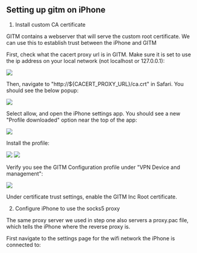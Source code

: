 ## Setting up gitm on iPhone

1. Install custom CA certificate

GITM contains a webserver that will serve the custom root certificate. We can use this to establish trust between the iPhone and GITM


First, check what the cacert proxy url is in GITM. Make sure it is set to use the ip address on your local network (not localhost or 127.0.0.1):

![](docs:Iphone-setup1.png)


Then, navigate to "http://${CACERT_PROXY_URL}/ca.crt" in Safari. You should see the below popup:

![](docs:Iphone-setup2.png)

Select allow, and open the iPhone settings app. You should see a new "Profile downloaded" option near the top of the app:

![](docs:Iphone-setup3.png)

Install the profile:

![](docs:Iphone-setup4.png)
![](docs:Iphone-setup5.png)

Verify you see the GITM Configuration profile under "VPN Device and management":

![](docs:Iphone-setup6.png)

Under certificate trust settings, enable the GITM Inc Root certificate. 

2. Configure iPhone to use the socks5 proxy

The same proxy server we used in step one also servers a proxy.pac file, which tells the iPhone where the reverse proxy is.

First navigate to the settings page for the wifi network the iPhone is connected to:

